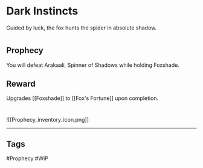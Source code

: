 # Dark Instincts
Guided by luck, the fox hunts the spider in absolute shadow.
#
## Prophecy
You will defeat Arakaali, Spinner of Shadows while holding Foxshade.
## Reward
Upgrades [[Foxshade]] to [[Fox's Fortune]] upon completion. 

#
![[Prophecy_inventory_icon.png]]

---
## Tags
#Prophecy
#WiP 